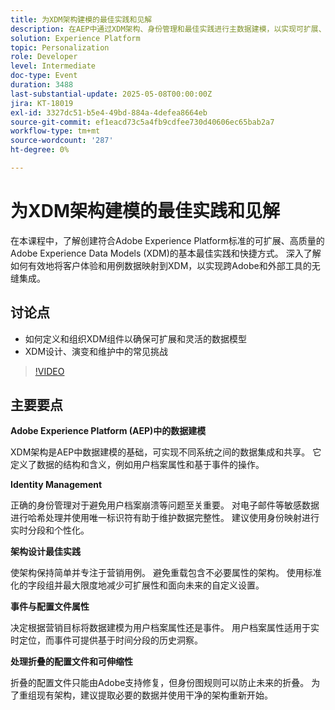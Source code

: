 ```yaml
---
title: 为XDM架构建模的最佳实践和见解
description: 在AEP中通过XDM架构、身份管理和最佳实践进行主数据建模，以实现可扩展、实时的个性化和分段。
solution: Experience Platform
topic: Personalization
role: Developer
level: Intermediate
doc-type: Event
duration: 3488
last-substantial-update: 2025-05-08T00:00:00Z
jira: KT-18019
exl-id: 3327dc51-b5e4-49bd-884a-4defea8664eb
source-git-commit: ef1eacd73c5a4fb9cdfee730d40606ec65bab2a7
workflow-type: tm+mt
source-wordcount: '287'
ht-degree: 0%

---
```


# 为XDM架构建模的最佳实践和见解

在本课程中，了解创建符合Adobe Experience Platform标准的可扩展、高质量的Adobe Experience Data Models (XDM)的基本最佳实践和快捷方式。 深入了解如何有效地将客户体验和用例数据映射到XDM，以实现跨Adobe和外部工具的无缝集成。

## 讨论点

* 如何定义和组织XDM组件以确保可扩展和灵活的数据模型
* XDM设计、演变和维护中的常见挑战

>[!VIDEO](https://video.tv.adobe.com/v/3458042/?learn=on&enablevpops)

## 主要要点

**Adobe Experience Platform (AEP)中的数据建模**

XDM架构是AEP中数据建模的基础，可实现不同系统之间的数据集成和共享。 它定义了数据的结构和含义，例如用户档案属性和基于事件的操作。

**Identity Management**

正确的身份管理对于避免用户档案崩溃等问题至关重要。 对电子邮件等敏感数据进行哈希处理并使用唯一标识符有助于维护数据完整性。 建议使用身份映射进行实时分段和个性化。

**架构设计最佳实践**

使架构保持简单并专注于营销用例。 避免重载包含不必要属性的架构。 使用标准化的字段组并最大限度地减少可扩展性和面向未来的自定义设置。

**事件与配置文件属性**

决定根据营销目标将数据建模为用户档案属性还是事件。 用户档案属性适用于实时定位，而事件可提供基于时间分段的历史洞察。

**处理折叠的配置文件和可伸缩性**

折叠的配置文件只能由Adobe支持修复，但身份图规则可以防止未来的折叠。 为了重组现有架构，建议提取必要的数据并使用干净的架构重新开始。
